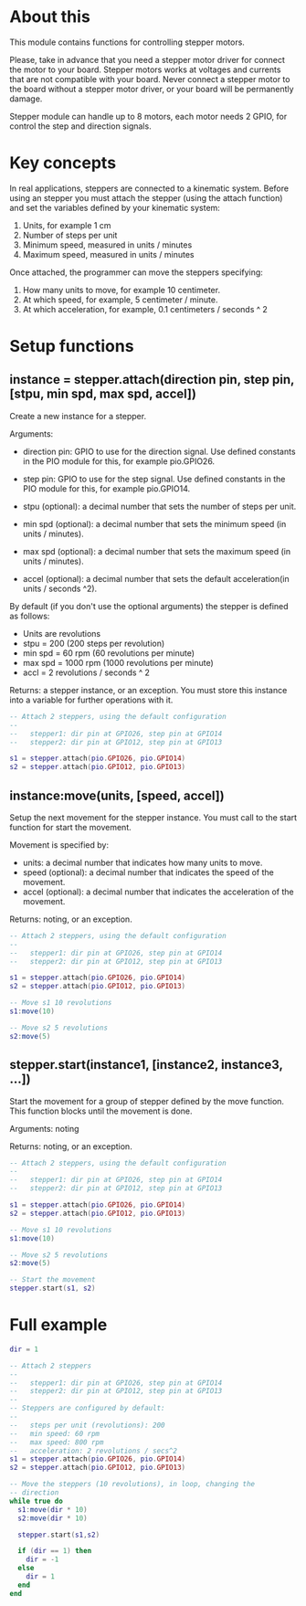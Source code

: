 # About this

This module contains functions for controlling stepper motors.

Please, take in advance that you need a stepper motor driver for connect the motor to your board. Stepper motors works at voltages and currents that are not compatible with your board. Never connect a stepper motor to the board without a stepper motor driver, or your board will be permanently damage.

Stepper module can handle up to 8 motors, each motor needs 2 GPIO, for control the step and direction signals.

# Key concepts

In real applications, steppers are connected to a kinematic system. Before using an stepper you must attach the stepper (using the attach function) and set the variables defined by your kinematic system:

   1. Units, for example 1 cm
   1. Number of steps per unit
   1. Minimum speed, measured in units / minutes
   1. Maximum speed, measured in units / minutes

Once attached, the programmer can move the steppers specifying:

   1. How many units to move, for example 10 centimeter.
   1. At which speed, for example, 5 centimeter / minute.
   1. At which acceleration, for example, 0.1 centimeters / seconds ^ 2

# Setup functions

## instance = stepper.attach(direction pin, step pin, [stpu, min spd, max spd, accel])

Create a new instance for a stepper.

Arguments:

* direction pin: GPIO to use for the direction signal. Use defined constants in the PIO module for this, for example pio.GPIO26.

* step pin: GPIO to use for the step signal. Use defined constants in the PIO module for this, for example pio.GPIO14.

* stpu (optional): a decimal number that sets the number of steps per unit.
* min spd (optional): a decimal number that sets the minimum speed (in units / minutes).
* max spd (optional): a decimal number that sets the maximum speed (in units / minutes).
* accel (optional): a decimal number that sets the default acceleration(in units / seconds ^2).

By default (if you don't use the optional arguments) the stepper is defined as follows:

* Units are revolutions
* stpu = 200 (200 steps per revolution)
* min spd = 60 rpm (60 revolutions per minute) 
* max spd = 1000 rpm (1000 revolutions per minute) 
* accl = 2 revolutions / seconds ^ 2

Returns: a stepper instance, or an exception. You must store this instance into a variable for further operations with it.

```lua
-- Attach 2 steppers, using the default configuration
--
--   stepper1: dir pin at GPIO26, step pin at GPIO14
--   stepper2: dir pin at GPIO12, step pin at GPIO13

s1 = stepper.attach(pio.GPIO26, pio.GPIO14)
s2 = stepper.attach(pio.GPIO12, pio.GPIO13)
```

## instance:move(units, [speed, accel])

Setup the next movement for the stepper instance. You must call to the start function for start the movement.

Movement is specified by:

* units: a decimal number that indicates how many units to move.
* speed (optional): a decimal number that indicates the speed of the movement.
* accel (optional): a decimal number that indicates the acceleration of the movement.

Returns: noting, or an exception.

```lua
-- Attach 2 steppers, using the default configuration
--
--   stepper1: dir pin at GPIO26, step pin at GPIO14
--   stepper2: dir pin at GPIO12, step pin at GPIO13

s1 = stepper.attach(pio.GPIO26, pio.GPIO14)
s2 = stepper.attach(pio.GPIO12, pio.GPIO13)

-- Move s1 10 revolutions
s1:move(10)

-- Move s2 5 revolutions
s2:move(5)
```

## stepper.start(instance1, [instance2, instance3, ...])

Start the movement for a group of stepper defined by the move function. This function blocks until the movement is done.

Arguments: noting

Returns: noting, or an exception.

```lua
-- Attach 2 steppers, using the default configuration
--
--   stepper1: dir pin at GPIO26, step pin at GPIO14
--   stepper2: dir pin at GPIO12, step pin at GPIO13

s1 = stepper.attach(pio.GPIO26, pio.GPIO14)
s2 = stepper.attach(pio.GPIO12, pio.GPIO13)

-- Move s1 10 revolutions
s1:move(10)

-- Move s2 5 revolutions
s2:move(5)

-- Start the movement
stepper.start(s1, s2)
```

# Full example

```lua
dir = 1

-- Attach 2 steppers
--
--   stepper1: dir pin at GPIO26, step pin at GPIO14
--   stepper2: dir pin at GPIO12, step pin at GPIO13
--
-- Steppers are configured by default:
--
--   steps per unit (revolutions): 200
--   min speed: 60 rpm
--   max speed: 800 rpm
--   acceleration: 2 revolutions / secs^2
s1 = stepper.attach(pio.GPIO26, pio.GPIO14)
s2 = stepper.attach(pio.GPIO12, pio.GPIO13)

-- Move the steppers (10 revolutions), in loop, changing the
-- direction
while true do
  s1:move(dir * 10)
  s2:move(dir * 10)

  stepper.start(s1,s2)

  if (dir == 1) then
    dir = -1
  else
    dir = 1
  end
end
```